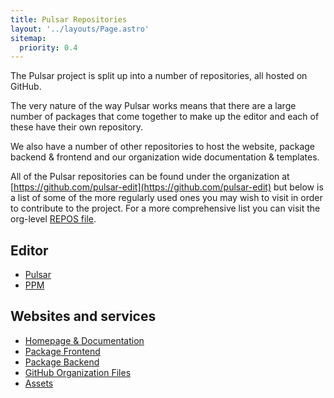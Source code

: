 ```yaml
---
title: Pulsar Repositories
layout: '../layouts/Page.astro'
sitemap:
  priority: 0.4
---
```


The Pulsar project is split up into a number of repositories, all hosted on
GitHub.

The very nature of the way Pulsar works means that there are a large number of
packages that come together to make up the editor and each of these have their
own repository.

We also have a number of other repositories to host the website, package backend
& frontend and our organization wide documentation & templates.

All of the Pulsar repositories can be found under the organization at
[https://github.com/pulsar-edit](https://github.com/pulsar-edit) but below is a
list of some of the more regularly used ones you may wish to visit in order to
contribute to the project. For a more comprehensive list you can visit the
org-level [REPOS file](https://github.com/pulsar-edit/.github/blob/main/REPOS.md).

## Editor

- [Pulsar](https://github.com/pulsar-edit/pulsar)
- [PPM](https://github.com/pulsar-edit/ppm)

## Websites and services

- [Homepage & Documentation](https://github.com/pulsar-edit/pulsar-edit.github.io)
- [Package Frontend](https://github.com/pulsar-edit/package-frontend)
- [Package Backend](https://github.com/pulsar-edit/package-backend)
- [GitHub Organization Files](https://github.com/pulsar-edit/.github)
- [Assets](https://github.com/pulsar-edit/pulsar-assets)
